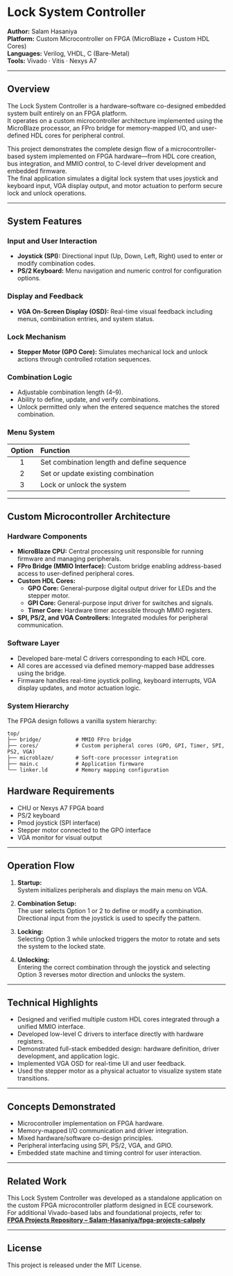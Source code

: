 # Lock System Controller  
**Author:** Salam Hasaniya  
**Platform:** Custom Microcontroller on FPGA (MicroBlaze + Custom HDL Cores)  
**Languages:** Verilog, VHDL, C (Bare-Metal)  
**Tools:** Vivado · Vitis · Nexys A7  

---

## Overview  
The Lock System Controller is a hardware–software co-designed embedded system built entirely on an FPGA platform.  
It operates on a custom microcontroller architecture implemented using the MicroBlaze processor, an FPro bridge for memory-mapped I/O, and user-defined HDL cores for peripheral control.  

This project demonstrates the complete design flow of a microcontroller-based system implemented on FPGA hardware—from HDL core creation, bus integration, and MMIO control, to C-level driver development and embedded firmware.  
The final application simulates a digital lock system that uses joystick and keyboard input, VGA display output, and motor actuation to perform secure lock and unlock operations.

---

## System Features  

### Input and User Interaction  
- **Joystick (SPI):** Directional input (Up, Down, Left, Right) used to enter or modify combination codes.  
- **PS/2 Keyboard:** Menu navigation and numeric control for configuration options.  

### Display and Feedback  
- **VGA On-Screen Display (OSD):** Real-time visual feedback including menus, combination entries, and system status.  

### Lock Mechanism  
- **Stepper Motor (GPO Core):** Simulates mechanical lock and unlock actions through controlled rotation sequences.  

### Combination Logic  
- Adjustable combination length (4–9).  
- Ability to define, update, and verify combinations.  
- Unlock permitted only when the entered sequence matches the stored combination.  

### Menu System  
| Option | Function |
|:--:|:--|
| 1 | Set combination length and define sequence |
| 2 | Set or update existing combination |
| 3 | Lock or unlock the system |

---

## Custom Microcontroller Architecture  

### Hardware Components  
- **MicroBlaze CPU:** Central processing unit responsible for running firmware and managing peripherals.  
- **FPro Bridge (MMIO Interface):** Custom bridge enabling address-based access to user-defined peripheral cores.  
- **Custom HDL Cores:**  
  - **GPO Core:** General-purpose digital output driver for LEDs and the stepper motor.  
  - **GPI Core:** General-purpose input driver for switches and signals.  
  - **Timer Core:** Hardware timer accessible through MMIO registers.  
- **SPI, PS/2, and VGA Controllers:** Integrated modules for peripheral communication.  

### Software Layer  
- Developed bare-metal C drivers corresponding to each HDL core.  
- All cores are accessed via defined memory-mapped base addresses using the bridge.  
- Firmware handles real-time joystick polling, keyboard interrupts, VGA display updates, and motor actuation logic.  

### System Hierarchy  
The FPGA design follows a vanilla system hierarchy:

    top/
    ├── bridge/           # MMIO FPro bridge
    ├── cores/            # Custom peripheral cores (GPO, GPI, Timer, SPI, PS2, VGA)
    ├── microblaze/       # Soft-core processor integration
    ├── main.c            # Application firmware
    └── linker.ld         # Memory mapping configuration


## Hardware Requirements  
- CHU or Nexys A7 FPGA board  
- PS/2 keyboard  
- Pmod joystick (SPI interface)  
- Stepper motor connected to the GPO interface  
- VGA monitor for visual output  

---

## Operation Flow  

1. **Startup:**  
   System initializes peripherals and displays the main menu on VGA.  

2. **Combination Setup:**  
   The user selects Option 1 or 2 to define or modify a combination.  
   Directional input from the joystick is used to specify the pattern.  

3. **Locking:**  
   Selecting Option 3 while unlocked triggers the motor to rotate and sets the system to the locked state.  

4. **Unlocking:**  
   Entering the correct combination through the joystick and selecting Option 3 reverses motor direction and unlocks the system.  

---

## Technical Highlights  
- Designed and verified multiple custom HDL cores integrated through a unified MMIO interface.  
- Developed low-level C drivers to interface directly with hardware registers.  
- Demonstrated full-stack embedded design: hardware definition, driver development, and application logic.  
- Implemented VGA OSD for real-time UI and user feedback.  
- Used the stepper motor as a physical actuator to visualize system state transitions.  

---

## Concepts Demonstrated  
- Microcontroller implementation on FPGA hardware.  
- Memory-mapped I/O communication and driver integration.  
- Mixed hardware/software co-design principles.  
- Peripheral interfacing using SPI, PS/2, VGA, and GPIO.  
- Embedded state machine and timing control for user interaction.  

---

## Related Work  
This Lock System Controller was developed as a standalone application on the custom FPGA microcontroller platform designed in ECE coursework.  
For additional Vivado-based labs and foundational projects, refer to:  
**[FPGA Projects Repository – Salam-Hasaniya/fpga-projects-calpoly](https://github.com/Salam-Hasaniya/fpga-projects-calpoly)**

---

## License  
This project is released under the MIT License.  

